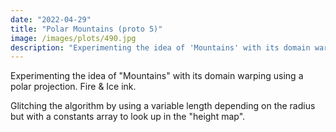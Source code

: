 ```yaml
---
date: "2022-04-29"
title: "Polar Mountains (proto 5)"
image: /images/plots/490.jpg
description: "Experimenting the idea of 'Mountains' with its domain warping using a polar projection."
---
```


Experimenting the idea of "Mountains" with its domain warping using a polar projection. Fire & Ice ink.

Glitching the algorithm by using a variable length depending on the radius but with a constants array to look up in the "height map".
